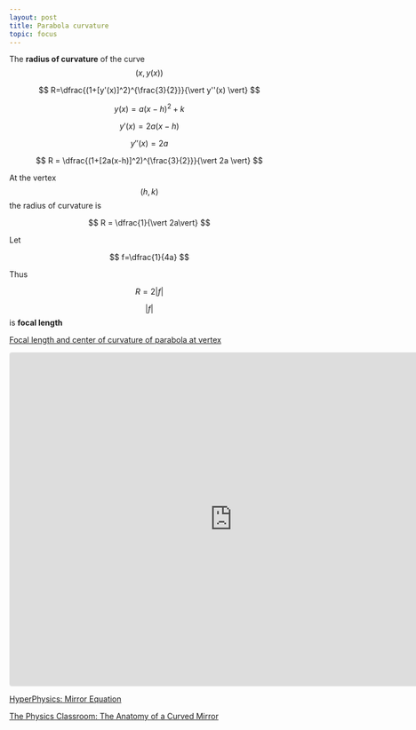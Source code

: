 ```yaml
---
layout: post
title: Parabola curvature
topic: focus
---
```


The **radius of curvature** of the curve $$(x,y(x))$$

$$
R=\dfrac{(1+[y'(x)]^2)^{\frac{3}{2}}}{\vert y''(x) \vert}
$$

$$
y(x)=a(x-h)^2+k
$$

$$
y'(x)=2a(x-h)
$$

$$
y''(x)=2a
$$


$$
R = \dfrac{(1+[2a(x-h)]^2)^{\frac{3}{2}}}{\vert 2a \vert}
$$

At the vertex $$(h,k)$$ the radius of curvature is

$$
R = \dfrac{1}{\vert 2a\vert}
$$

Let 

$$
f=\dfrac{1}{4a}
$$

Thus

$$
R = 2 \vert f \vert
$$

$$\vert f \vert$$ is **focal length**

[Focal length and center of curvature of parabola at vertex](https://www.geogebra.org/calculator/yhby6bjj)

<iframe src="https://www.geogebra.org/calculator/yhby6bjj?embed" width="800" height="600" allowfullscreen style="border: 1px solid #e4e4e4;border-radius: 4px;" frameborder="0"></iframe>


[HyperPhysics: Mirror Equation](http://hyperphysics.phy-astr.gsu.edu/hbase/geoopt/mireq.html)

[The Physics Classroom: The Anatomy of a Curved Mirror](https://www.physicsclassroom.com/class/refln/Lesson-3/The-Anatomy-of-a-Curved-Mirror)